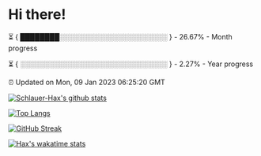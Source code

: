 # Hi there!

⏳ { ████████░░░░░░░░░░░░░░░░░░░░░░ } - 26.67% - Month progress

⏳ { ░░░░░░░░░░░░░░░░░░░░░░░░░░░░░░ } - 2.27% - Year progress

⏰ Updated on Mon, 09 Jan 2023 06:25:20 GMT


[![Schlauer-Hax's github stats](https://github-readme-stats.vercel.app/api?username=Schlauer-Hax&show_icons=true&theme=dark&count_private=true)](https://github.com/Schlauer-Hax)


[![Top Langs](https://github-readme-stats.vercel.app/api/top-langs/?username=Schlauer-Hax&layout=compact&theme=dark)](https://github.com/Schlauer-Hax?tab=repositories)

[![GitHub Streak](https://streak-stats.demolab.com?user=Schlauer-Hax&theme=dark)](https://git.io/streak-stats)

[![Hax's wakatime stats](https://github-readme-stats.vercel.app/api/wakatime?username=Hax&theme=dark)](https://wakatime.com/@Hax)

